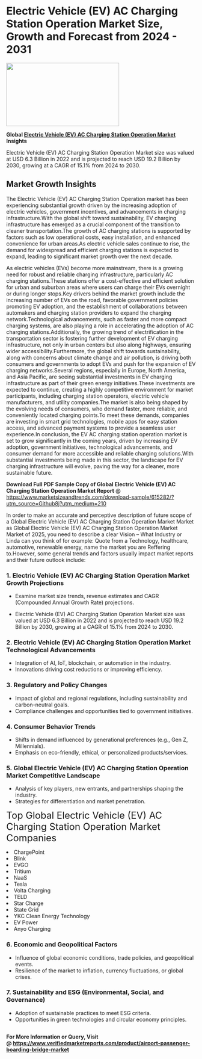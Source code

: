 <H1>Electric Vehicle (EV) AC Charging Station Operation Market Size, Growth and Forecast from 2024 - 2031</H1><img class="aligncenter size-medium wp-image-584254" src="https://thirdeyenews.in/wp-content/uploads/2024/09/Global-Market-Research-300x168.jpeg" alt="" width="300" height="168" /><p><strong>Global&nbsp;<a href="https://www.marketsizeandtrends.com/download-sample/615282/?utm_source=Github8j?utm_medium=210">Electric Vehicle (EV) AC Charging Station Operation Market</a> Insights</strong></p><p>Electric Vehicle (EV) AC Charging Station Operation Market size was valued at USD 6.3 Billion in 2022 and is projected to reach USD 19.2 Billion by 2030, growing at a CAGR of 15.1% from 2024 to 2030.</p><p><h2>Market Growth Insights</h2> <p>The Electric Vehicle (EV) AC Charging Station Operation market has been experiencing substantial growth driven by the increasing adoption of electric vehicles, government incentives, and advancements in charging infrastructure.With the global shift toward sustainability, EV charging infrastructure has emerged as a crucial component of the transition to cleaner transportation.The growth of AC charging stations is supported by factors such as low operational costs, easy installation, and enhanced convenience for urban areas.As electric vehicle sales continue to rise, the demand for widespread and efficient charging stations is expected to expand, leading to significant market growth over the next decade.</p> <p>As electric vehicles (EVs) become more mainstream, there is a growing need for robust and reliable charging infrastructure, particularly AC charging stations.These stations offer a cost-effective and efficient solution for urban and suburban areas where users can charge their EVs overnight or during longer stops.Key drivers behind the market growth include the increasing number of EVs on the road, favorable government policies promoting EV adoption, and the establishment of collaborations between automakers and charging station providers to expand the charging network.Technological advancements, such as faster and more compact charging systems, are also playing a role in accelerating the adoption of AC charging stations.Additionally, the growing trend of electrification in the transportation sector is fostering further development of EV charging infrastructure, not only in urban centers but also along highways, ensuring wider accessibility.Furthermore, the global shift towards sustainability, along with concerns about climate change and air pollution, is driving both consumers and governments to adopt EVs and push for the expansion of EV charging networks.Several regions, especially in Europe, North America, and Asia Pacific, are seeing substantial investments in EV charging infrastructure as part of their green energy initiatives.These investments are expected to continue, creating a highly competitive environment for market participants, including charging station operators, electric vehicle manufacturers, and utility companies.The market is also being shaped by the evolving needs of consumers, who demand faster, more reliable, and conveniently located charging points.To meet these demands, companies are investing in smart grid technologies, mobile apps for easy station access, and advanced payment systems to provide a seamless user experience.In conclusion, the EV AC charging station operation market is set to grow significantly in the coming years, driven by increasing EV adoption, government initiatives, technological advancements, and consumer demand for more accessible and reliable charging solutions.With substantial investments being made in this sector, the landscape for EV charging infrastructure will evolve, paving the way for a cleaner, more sustainable future.<p><span class=""><strong>Download Full PDF Sample Copy of Global Electric Vehicle (EV) AC Charging Station Operation Market Report</strong> @ <a href="https://www.marketsizeandtrends.com/download-sample/615282/?utm_source=Github8j?utm_medium=210" target="_blank">https://www.marketsizeandtrends.com/download-sample/615282/?utm_source=Github8j?utm_medium=210</a></span></p><p>In order to make an accurate and perceptive description of future scope of a Global&nbsp;Electric Vehicle (EV) AC Charging Station Operation Market Market as Global&nbsp;Electric Vehicle (EV) AC Charging Station Operation Market Market of 2025, you need to describe a clear Vision &ndash; What Industry or Linda can you think of for example: Quote from a Technology, healthcare, automotive, renewable energy, name the market you are Reffering to.However, some general trends and factors usually impact market reports and their future outlook include:</p><h3>1.&nbsp;<strong>Electric Vehicle (EV) AC Charging Station Operation Market Growth Projections</strong></h3><ul><li>Examine market size trends, revenue estimates and CAGR (Compounded Annual Growth Rate) projections.</li><li><p>Electric Vehicle (EV) AC Charging Station Operation Market size was valued at USD 6.3 Billion in 2022 and is projected to reach USD 19.2 Billion by 2030, growing at a CAGR of 15.1% from 2024 to 2030.</p></li></ul><h3>2.&nbsp;<strong>Electric Vehicle (EV) AC Charging Station Operation Market Technological Advancements</strong></h3><ul><li>Integration of AI, IoT, blockchain, or automation in the industry.</li><li>Innovations driving cost reductions or improving efficiency.</li></ul><h3>3.&nbsp;<strong>Regulatory and Policy Changes</strong></h3><ul><li>Impact of global and regional regulations, including sustainability and carbon-neutral goals.</li><li>Compliance challenges and opportunities tied to government initiatives.</li></ul><h3>4.&nbsp;<strong>Consumer Behavior Trends</strong></h3><ul><li>Shifts in demand influenced by generational preferences (e.g., Gen Z, Millennials).</li><li>Emphasis on eco-friendly, ethical, or personalized products/services.</li></ul><h3>5.&nbsp;<strong>Global Electric Vehicle (EV) AC Charging Station Operation Market Competitive Landscape</strong></h3><ul><li>Analysis of key players, new entrants, and partnerships shaping the industry.</li><li>Strategies for differentiation and market penetration.</li></ul><p data-pm-slice="1 1 []"><span style="color: inherit; font-family: inherit; font-size: 25px;">Top Global Electric Vehicle (EV) AC Charging Station Operation Market Companies</span></p><div class="" data-test-id=""><p><li>ChargePoint</li><li> Blink</li><li> EVGO</li><li> Tritium</li><li> NaaS</li><li> Tesla</li><li> Volta Charging</li><li> TELD</li><li> Star Charge</li><li> State Grid</li><li> YKC Clean Energy Technology</li><li> EV Power</li><li> Anyo Charging</li></p></div><h3>6.&nbsp;<strong>Economic and Geopolitical Factors</strong></h3><ul><li>Influence of global economic conditions, trade policies, and geopolitical events.</li><li>Resilience of the market to inflation, currency fluctuations, or global crises.</li></ul><h3>7.&nbsp;<strong>Sustainability and ESG (Environmental, Social, and Governance)</strong></h3><ul><li>Adoption of sustainable practices to meet ESG criteria.</li><li>Opportunities in green technologies and circular economy principles.</li></ul><h2><strong style="font-size: 14px;">For More Information or Query, Visit @&nbsp;</strong><a style="background-color: #ffffff; font-size: 14px;" href="https://www.marketsizeandtrends.com/report/electric-vehicle-ev-ac-charging-station-operation-market/" target="_blank">https://www.verifiedmarketreports.com/product/airport-passenger-boarding-bridge-market</a></h2>